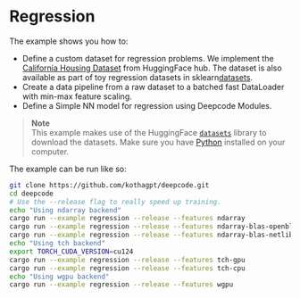 # Regression

The example shows you how to:

- Define a custom dataset for regression problems. We implement the
  [California Housing Dataset](https://huggingface.co/datasets/gvlassis/california_housing) from
  HuggingFace hub. The dataset is also available as part of toy regression datasets in
  sklearn[datasets](https://scikit-learn.org/stable/datasets/real_world.html#california-housing-dataset).
- Create a data pipeline from a raw dataset to a batched fast DataLoader with min-max feature
  scaling.
- Define a Simple NN model for regression using Deepcode Modules.

> **Note**  
> This example makes use of the HuggingFace [`datasets`](https://huggingface.co/docs/datasets/index)
> library to download the datasets. Make sure you have [Python](https://www.python.org/downloads/)
> installed on your computer.

The example can be run like so:

```bash
git clone https://github.com/kothagpt/deepcode.git
cd deepcode
# Use the --release flag to really speed up training.
echo "Using ndarray backend"
cargo run --example regression --release --features ndarray                # CPU NdArray Backend - f32 - single thread
cargo run --example regression --release --features ndarray-blas-openblas  # CPU NdArray Backend - f32 - blas with openblas
cargo run --example regression --release --features ndarray-blas-netlib    # CPU NdArray Backend - f32 - blas with netlib
echo "Using tch backend"
export TORCH_CUDA_VERSION=cu124                                            # Set the cuda version
cargo run --example regression --release --features tch-gpu                # GPU Tch Backend - f32
cargo run --example regression --release --features tch-cpu                # CPU Tch Backend - f32
echo "Using wgpu backend"
cargo run --example regression --release --features wgpu
```
